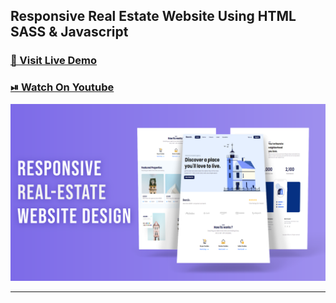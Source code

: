 ## Responsive Real Estate Website Using HTML SASS & Javascript

### [🔗 Visit Live Demo](https://cods-besnik.netlify.app/)

### [⏯ Watch On Youtube](https://youtu.be/pp1TFz7z_1k)

![thumbnail](thumbnail.png)

----------
